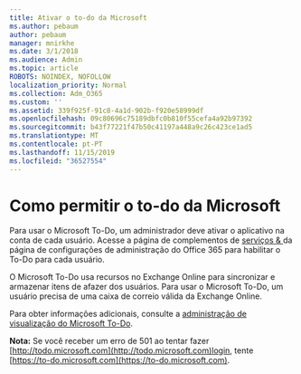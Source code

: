 ```yaml
---
title: Ativar o to-do da Microsoft
ms.author: pebaum
author: pebaum
manager: mnirkhe
ms.date: 3/1/2018
ms.audience: Admin
ms.topic: article
ROBOTS: NOINDEX, NOFOLLOW
localization_priority: Normal
ms.collection: Adm_O365
ms.custom: ''
ms.assetid: 339f925f-91c8-4a1d-902b-f920e58999df
ms.openlocfilehash: 09c80696c75189dbfc0b810f55cefa4a92b97392
ms.sourcegitcommit: b43f77221f47b50c41197a448a9c26c423ce1ad5
ms.translationtype: MT
ms.contentlocale: pt-PT
ms.lasthandoff: 11/15/2019
ms.locfileid: "36527554"
---
```

# <a name="how-to-enable-microsoft-to-do"></a>Como permitir o to-do da Microsoft

Para usar o Microsoft To-Do, um administrador deve ativar o aplicativo na conta de cada usuário. Acesse a página de complementos de [serviços &amp; ](https://portal.office.com/adminportal/home#/Settings/ServicesAndAddIns) da página de configurações de administração do Office 365 para habilitar o To-Do para cada usuário. 
  
O Microsoft To-Do usa recursos no Exchange Online para sincronizar e armazenar itens de afazer dos usuários. Para usar o Microsoft To-Do, um usuário precisa de uma caixa de correio válida da Exchange Online.
  
Para obter informações adicionais, consulte a [administração de visualização do Microsoft To-Do](https://support.office.com/article/490c1a8c-2333-4952-8125-841afadb9620.aspx).
  
 **Nota:** Se você receber um erro de 501 ao tentar fazer [http://todo.microsoft.com](http://todo.microsoft.com)login, tente [https://to-do.microsoft.com](https://to-do.microsoft.com).
  


